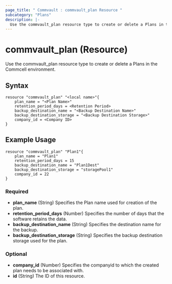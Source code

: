 ```yaml
---
page_title: " Commvault : commvault_plan Resource "
subcategory: "Plans"
description: |-
  Use the commvault_plan resource type to create or delete a Plans in the Commcell environment.
---
```


# commvault_plan (Resource)

 Use the commvault_plan resource type to create or delete a Plans in the Commcell environment.

## Syntax

```
resource "commvault_plan" "<local name>"{
	plan_name = "<Plan Name>"
	retention_period_days = <Retention Period>
	backup_destination_name = "<Backup Destination Name>"
	backup_destination_storage = "<Backup Destination Storage>"
	company_id = <Company ID>
}
```

## Example Usage

```
resource "commvault_plan" "Plan1"{
	plan_name = "Plan1"
	retention_period_days = 15
	backup_destination_name = "Plan1Dest"
	backup_destination_storage = "storagePool1"
	company_id = 22
}
```

### Required

- **plan_name** (String) Specifies the Plan name used for creation of the plan.
- **retention_period_days** (Number) Specifies the number of days that the software retains the data.
- **backup_destination_name** (String) Specifies the destination name for the backup.
- **backup_destination_storage** (String) Specifies the backup destination storage used for the plan.

### Optional

- **company_id** (Number) Specifies the companyid to which the created plan needs to be associated with.
- **id** (String) The ID of this resource.



